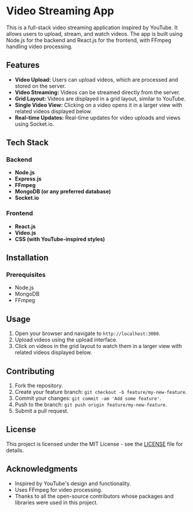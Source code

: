 # Video Streaming App

This is a full-stack video streaming application inspired by YouTube. It allows users to upload, stream, and watch videos. The app is built using Node.js for the backend and React.js for the frontend, with FFmpeg handling video processing.

## Features

* **Video Upload:** Users can upload videos, which are processed and stored on the server.
* **Video Streaming:** Videos can be streamed directly from the server.
* **Grid Layout:** Videos are displayed in a grid layout, similar to YouTube.
* **Single Video View:** Clicking on a video opens it in a larger view with related videos displayed below.
* **Real-time Updates:** Real-time updates for video uploads and views using Socket.io.

## Tech Stack

### Backend

* **Node.js**
* **Express.js**
* **FFmpeg**
* **MongoDB (or any preferred database)**
* **Socket.io**

### Frontend

* **React.js**
* **Video.js**
* **CSS (with YouTube-inspired styles)**

## Installation

### Prerequisites

* Node.js
* MongoDB
* FFmpeg

## Usage

1. Open your browser and navigate to `http://localhost:3000`.
2. Upload videos using the upload interface.
3. Click on videos in the grid layout to watch them in a larger view with related videos displayed below.

## Contributing

1. Fork the repository.
2. Create your feature branch: `git checkout -b feature/my-new-feature`.
3. Commit your changes: `git commit -am 'Add some feature'`.
4. Push to the branch: `git push origin feature/my-new-feature`.
5. Submit a pull request.

## License

This project is licensed under the MIT License - see the [LICENSE]() file for details.

## Acknowledgments

* Inspired by YouTube's design and functionality.
* Uses FFmpeg for video processing.
* Thanks to all the open-source contributors whose packages and libraries were used in this project.
